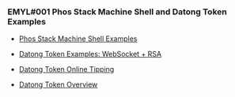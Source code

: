 ### EMYL#001 Phos Stack Machine Shell and Datong Token Examples

- [ Phos Stack Machine Shell Examples ](https://github.com/udexon/EMYL/blob/master/Phos_Examples.md)

- [ Datong Token Examples: WebSocket + RSA ](https://github.com/udexon/DatongToken/blob/master/Datong_3_in_1.md)

- [ Datong Token Online Tipping ](https://github.com/udexon/EMYL/blob/master/E003_Online_Tipping.md)

- [ Datong Token Overview ](https://github.com/udexon/DatongToken/blob/master/Datong_Token_Overview.md)

